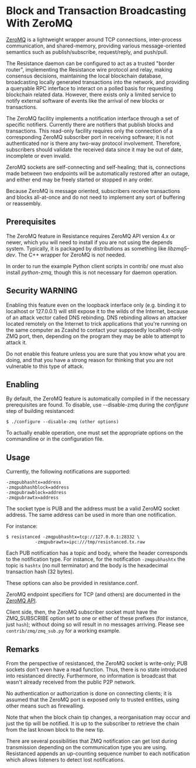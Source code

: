 # Block and Transaction Broadcasting With ZeroMQ

[ZeroMQ](http://zeromq.org/) is a lightweight wrapper around TCP
connections, inter-process communication, and shared-memory, providing
various message-oriented semantics such as publish/subscribe,
request/reply, and push/pull.

The Resistance daemon can be configured to act as a trusted "border
router", implementing the Resistance wire protocol and relay, making
consensus decisions, maintaining the local blockchain database,
broadcasting locally generated transactions into the network, and
providing a queryable RPC interface to interact on a polled basis for
requesting blockchain related data. However, there exists only a
limited service to notify external software of events like the arrival
of new blocks or transactions.

The ZeroMQ facility implements a notification interface through a set
of specific notifiers. Currently there are notifiers that publish
blocks and transactions. This read-only facility requires only the
connection of a corresponding ZeroMQ subscriber port in receiving
software; it is not authenticated nor is there any two-way protocol
involvement. Therefore, subscribers should validate the received data
since it may be out of date, incomplete or even invalid.

ZeroMQ sockets are self-connecting and self-healing; that is,
connections made between two endpoints will be automatically restored
after an outage, and either end may be freely started or stopped in
any order.

Because ZeroMQ is message oriented, subscribers receive transactions
and blocks all-at-once and do not need to implement any sort of
buffering or reassembly.

## Prerequisites

The ZeroMQ feature in Resistance requires ZeroMQ API version 4.x or
newer, which you will need to install if you are not using the depends
system. Typically, it is packaged by distributions as something like
*libzmq5-dev*. The C++ wrapper for ZeroMQ is *not* needed.

In order to run the example Python client scripts in contrib/ one must
also install *python-zmq*, though this is not necessary for daemon
operation.

## Security WARNING

Enabling this feature even on the loopback interface only (e.g. binding
it to localhost or 127.0.0.1) will still expose it to the wilds of the
Internet, because of an attack vector called DNS rebinding. DNS
rebinding allows an attacker located remotely on the Internet to trick
applications that you're running on the same computer as Zcashd to
contact your supposedly localhost-only ZMQ port, then, depending on the
program they may be able to attempt to attack it.

Do not enable this feature unless you are sure that you know what you
are doing, and that you have a strong reason for thinking that you are
not vulnerable to this type of attack.

## Enabling

By default, the ZeroMQ feature is automatically compiled in if the
necessary prerequisites are found.  To disable, use --disable-zmq
during the *configure* step of building resistanced:

    $ ./configure --disable-zmq (other options)

To actually enable operation, one must set the appropriate options on
the commandline or in the configuration file.

## Usage

Currently, the following notifications are supported:

    -zmqpubhashtx=address
    -zmqpubhashblock=address
    -zmqpubrawblock=address
    -zmqpubrawtx=address

The socket type is PUB and the address must be a valid ZeroMQ socket
address. The same address can be used in more than one notification.

For instance:

    $ resistanced -zmqpubhashtx=tcp://127.0.0.1:28332 \
               -zmqpubrawtx=ipc:///tmp/resistanced.tx.raw

Each PUB notification has a topic and body, where the header
corresponds to the notification type. For instance, for the
notification `-zmqpubhashtx` the topic is `hashtx` (no null
terminator) and the body is the hexadecimal transaction hash (32
bytes).

These options can also be provided in resistance.conf.

ZeroMQ endpoint specifiers for TCP (and others) are documented in the
[ZeroMQ API](http://api.zeromq.org/4-0:_start).

Client side, then, the ZeroMQ subscriber socket must have the
ZMQ_SUBSCRIBE option set to one or either of these prefixes (for
instance, just `hash`); without doing so will result in no messages
arriving. Please see `contrib/zmq/zmq_sub.py` for a working example.

## Remarks

From the perspective of resistanced, the ZeroMQ socket is write-only; PUB
sockets don't even have a read function. Thus, there is no state
introduced into resistanced directly. Furthermore, no information is
broadcast that wasn't already received from the public P2P network.

No authentication or authorization is done on connecting clients; it
is assumed that the ZeroMQ port is exposed only to trusted entities,
using other means such as firewalling.

Note that when the block chain tip changes, a reorganisation may occur
and just the tip will be notified. It is up to the subscriber to
retrieve the chain from the last known block to the new tip.

There are several possibilities that ZMQ notification can get lost
during transmission depending on the communication type you are
using. Resistanced appends an up-counting sequence number to each
notification which allows listeners to detect lost notifications.
